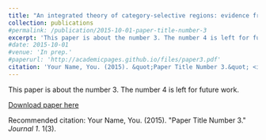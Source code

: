 ```yaml
---
title: "An integrated theory of category-selective regions: evidence from deep neural networks"
collection: publications
#permalink: /publication/2015-10-01-paper-title-number-3
excerpt: 'This paper is about the number 3. The number 4 is left for future work.'
#date: 2015-10-01
#venue: 'In prep.'
#paperurl: 'http://academicpages.github.io/files/paper3.pdf'
citation: 'Your Name, You. (2015). &quot;Paper Title Number 3.&quot; <i>Journal 1</i>. 1(3).'
---
```

This paper is about the number 3. The number 4 is left for future work.

[Download paper here](http://academicpages.github.io/files/paper3.pdf)

Recommended citation: Your Name, You. (2015). "Paper Title Number 3." <i>Journal 1</i>. 1(3).